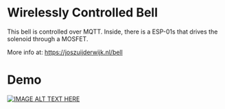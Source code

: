 # Wirelessly Controlled Bell
This bell is controlled over MQTT. Inside, there is a ESP-01s that drives the solenoid through a MOSFET.

More info at: https://joszuijderwijk.nl/bell

# Demo
[![IMAGE ALT TEXT HERE](https://img.youtube.com/vi/tXk-c-Hw8Pc/0.jpg)](https://www.youtube.com/watch?v=tXk-c-Hw8Pc)
